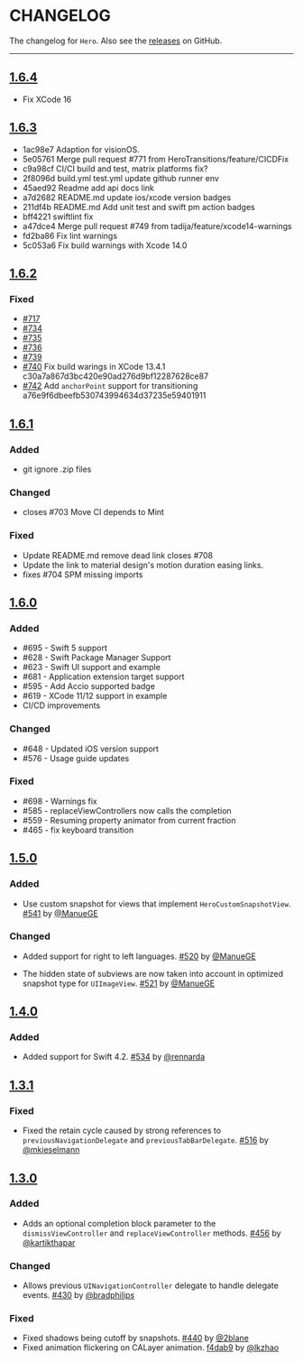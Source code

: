 # CHANGELOG

The changelog for `Hero`. Also see the [releases](https://github.com/HeroTransitions/Hero/releases) on GitHub.

--------------------------------------

## [1.6.4](https://github.com/HeroTransitions/Hero/releases/tag/1.6.4)

- Fix XCode 16

## [1.6.3](https://github.com/HeroTransitions/Hero/releases/tag/1.6.3)

- 1ac98e7 Adaption for visionOS.
- 5e05761 Merge pull request #771 from HeroTransitions/feature/CICDFix
- c9a98cf CI/CI build and test, matrix platforms fix?
- 2f8096d build.yml test.yml update github runner env
- 45aed92 Readme add api docs link
- a7d2682 README.md update ios/xcode version badges
- 211df4b README.md Add unit test and swift pm action badges
- bff4221 swiftlint fix
- a47dce4 Merge pull request #749 from tadija/feature/xcode14-warnings
- fd2ba86 Fix lint warnings
- 5c053a6 Fix build warnings with Xcode 14.0

## [1.6.2](https://github.com/HeroTransitions/Hero/releases/tag/1.6.2)

### Fixed

- [#717](https://github.com/HeroTransitions/Hero/issues/717)
- [#734](https://github.com/HeroTransitions/Hero/issues/734)
- [#735](https://github.com/HeroTransitions/Hero/issues/735)
- [#736](https://github.com/HeroTransitions/Hero/issues/736)
- [#739](https://github.com/HeroTransitions/Hero/issues/739)
- [#740](https://github.com/HeroTransitions/Hero/issues/740) Fix build warings in XCode 13.4.1 c30a7a867d3bc420e90ad276d9bf12287628ce87
- [#742](https://github.com/HeroTransitions/Hero/issues/742) Add `anchorPoint` support for transitioning a76e9f6dbeefb530743994634d37235e59401911


## [1.6.1](https://github.com/HeroTransitions/Hero/releases/tag/1.6.1)

### Added

- git ignore .zip files

### Changed

- closes #703 Move CI depends to Mint
### Fixed

- Update README.md remove dead link closes #708
- Update the link to material design's motion duration easing links.
- fixes #704 SPM missing imports

## [1.6.0](https://github.com/HeroTransitions/Hero/releases/tag/1.6.0)
### Added

- #695 - Swift 5 support
- #628 - Swift Package Manager Support
- #623 - Swift UI support and example
- #681 - Application extension target support
- #595 - Add Accio supported badge
- #619 - XCode 11/12 support in example
- CI/CD improvements
### Changed

- #648 - Updated iOS version support
- #576 - Usage guide updates

### Fixed

- #698 - Warnings fix
- #585 - replaceViewControllers now calls the completion
- #559 - Resuming property animator from current fraction
- #465 - fix keyboard transition

## [1.5.0](https://github.com/HeroTransitions/Hero/releases/tag/1.5.0)
### Added

- Use custom snapshot for views that implement `HeroCustomSnapshotView`.
[#541](https://github.com/HeroTransitions/Hero/pull/541) by [@ManueGE](https://github.com/ManueGE)

### Changed

- Added support for right to left languages.
[#520](https://github.com/HeroTransitions/Hero/pull/520) by [@ManueGE](https://github.com/ManueGE)

- The hidden state of subviews are now taken into account in optimized snapshot type for `UIImageView`.
[#521](https://github.com/HeroTransitions/Hero/pull/521) by [@ManueGE](https://github.com/ManueGE)

## [1.4.0](https://github.com/HeroTransitions/Hero/releases/tag/1.4.0)

### Added

- Added support for Swift 4.2.
[#534](https://github.com/HeroTransitions/Hero/pull/534) by [@rennarda](https://github.com/rennarda)

## [1.3.1](https://github.com/HeroTransitions/Hero/releases/tag/1.3.1)

### Fixed

- Fixed the retain cycle caused by strong references to `previousNavigationDelegate` and `previousTabBarDelegate`.
[#516](https://github.com/HeroTransitions/Hero/pull/516) by [@mkieselmann](https://github.com/mkieselmann)

## [1.3.0](https://github.com/HeroTransitions/Hero/releases/tag/1.3.0)

### Added
- Adds an optional completion block parameter to the `dismissViewController` and `replaceViewController` methods.
[#456](https://github.com/HeroTransitions/Hero/pull/456) by [@kartikthapar](https://github.com/kartikthapar)

### Changed
- Allows previous `UINavigationController` delegate to handle delegate events.
[#430](https://github.com/HeroTransitions/Hero/pull/430) by [@bradphilips](https://github.com/bradphilips)

### Fixed
- Fixed shadows being cutoff by snapshots.
[#440](https://github.com/HeroTransitions/Hero/pull/440) by [@2blane](https://github.com/2blane)
- Fixed animation flickering on CALayer animation.
[f4dab9](https://github.com/HeroTransitions/Hero/commit/f4dab9ed2ab88ae065605199d5aca7706b07c2ad) by [@lkzhao](https://github.com/lkzhao)
